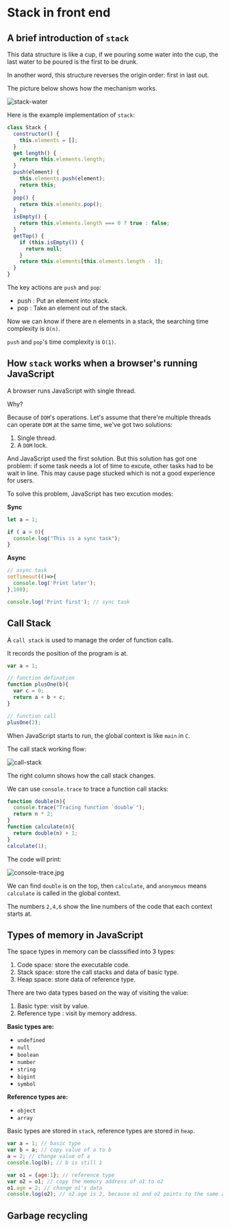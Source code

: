 # Stack in front end

## A brief introduction of `stack`

This data structure is like a cup, if we pouring some water into the cup, the last water to be poured is the first to be drunk.  

In another word, this structure reverses the origin order: first in last out.

The picture below shows how the mechanism works. 

![stack-water](./stack-water.jpg)

Here is the example implementation of `stack`: 

```js
class Stack {
  constructor() {
    this.elements = [];
  }
  get length() {
    return this.elements.length;
  }
  push(element) {
    this.elements.push(element);
    return this;
  }
  pop() {
    return this.elements.pop();
  }
  isEmpty() {
    return this.elements.length === 0 ? true : false;
  }
  getTop() {
    if (this.isEmpty()) {
      return null;
    }
    return this.elements[this.elements.length - 1];
  }
}
```

The key actions are `push` and `pop`:
* push : Put an element into stack.
* pop : Take an element out of the stack.

Now we can know if there are n elements in a stack, the searching time complexity is `O(n)`.

`push` and `pop`'s time complexity is `O(1)`.

## How `stack` works when a browser's running JavaScript

A browser runs JavaScript with single thread.

Why?

Because of `DOM`'s operations. Let's assume that there're multiple threads can operate `DOM` at the same time, we've got two solutions:

1. Single thread.
2. A `DOM` lock.

And JavaScript used the first solution. But this solution has got one problem: if some task needs a lot of time to excute, other tasks had to be wait in line. This may cause page stucked which is not a good experience for users.

To solve this problem, JavaScript has two excution modes:

**Sync**

```js
let a = 1;

if ( a > 0){
  console.log("This is a sync task");
}
```

**Async**

```js
// async task
setTimeout(()=>{
  console.log('Print later');
},100);

console.log('Print first'); // sync task
```

## Call Stack

A `call stack` is used to manage the order of function calls.

It records the position of the program is at.

```js
var a = 1;

// function defination
function plusOne(b){
  var c = 0;
  return a + b + c;
}

// function call
plusOne(2);
```

When JavaScript starts to run, the global context is like `main` in `C`.

The call stack working flow:

![call-stack](./call-stack.drawio.svg)

The right column shows how the call stack changes.

We can use `console.trace` to trace a function call stacks:

```js
function double(n){
  console.trace("Tracing function `double`");
  return n * 2;
}
function calculate(n){
  return double(n) + 1;
}
calculate(1);
```
The code will print:

![console-trace.jpg](./console-trace.jpg)

We can find `double` is on the top, then `calculate`, and `anonymous` means `calculate` is called in the global context.

The numbers `2,4,6` show the line numbers of the code that each context starts at.


## Types of memory in JavaScript

The space types in memory can be classsified into 3 types:

1. Code space: store the executable code.
2. Stack space: store the call stacks and data of basic type.
3. Heap space: store data of reference type.


There are two data types based on the way of visiting the value:

1. Basic type: visit by value.
2. Reference type : visit by memory address.

**Basic types are:**

* `undefined`
* `null`
* `boolean`
* `number`
* `string`
* `bigint`
* `symbol`

**Reference types are:**

* `object`
* `array`

Basic types are stored in `stack`, reference types are stored in `heap`.

```js
var a = 1; // basic type
var b = a; // copy value of a to b
a = 2; // change value of a
console.log(b); // b is still 1  

var o1 = {age:1}; // reference type
var o2 = o1; // copy the memory address of o1 to o2
o1.age = 2; // change o1's data
console.log(o2); // o2.age is 2, because o1 and o2 points to the same address in memory.
```

## Garbage recycling

